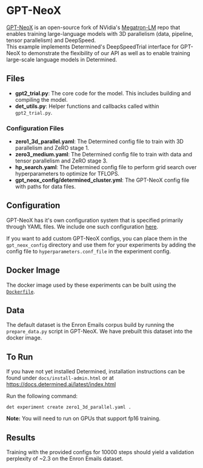 # GPT-NeoX
[GPT-NeoX](https://github.com/EleutherAI/gpt-neox) is an open-source fork of NVidia's 
[Megatron-LM](https://github.com/NVIDIA/Megatron-LM) repo that enables training large-language
models with 3D parallelism (data, pipeline, tensor parallelism) and DeepSpeed.  
This example implements Determined's DeepSpeedTrial interface for GPT-NeoX to demonstrate
the flexibility of our API as well as to enable training large-scale language models in Determined.

## Files
* **gpt2_trial.py**: The core code for the model. This includes building and compiling the model.
* **det_utils.py**: Helper functions and callbacks called within `gpt2_trial.py`.

### Configuration Files
* **zero1_3d_parallel.yaml**: The Determined config file to train with 3D parallelism and ZeRO stage 1.
* **zero3_medium.yaml**: The Determined config file to train with data and tensor parallelism and ZeRO stage 3.
* **hp_search.yaml**: The Determined config file to perform grid search over hyperparameters to optimize for TFLOPS.
* **gpt_neox_config/determined_cluster.yml**: The GPT-NeoX config file with paths for data files.

## Configuration
GPT-NeoX has it's own configuration system that is specified primarily through YAML files.  We 
include one such configuration [here](gpt_neox_config/determined_cluster.yml).  

If you want to add custom GPT-NeoX configs, you can place them in the `gpt_neox_config` directory 
and use them for your experiments by adding the config file to `hyperparameters.conf_file` in the 
experiment config.

## Docker Image
The docker image used by these experiments can be built using the [`Dockerfile`](Dockerfile).

## Data
The default dataset is the Enron Emails corpus build by running the `prepare_data.py` script 
in GPT-NeoX.  We have prebuilt this dataset into the docker image.  

## To Run
If you have not yet installed Determined, installation instructions can be found
under `docs/install-admin.html` or at https://docs.determined.ai/latest/index.html

Run the following command: 
```
det experiment create zero1_3d_parallel.yaml .
```

**Note:** You will need to run on GPUs that support fp16 training.

## Results
Training with the provided configs for 10000 steps should yield a validation perplexity of ~2.3 on
the Enron Emails dataset. 
